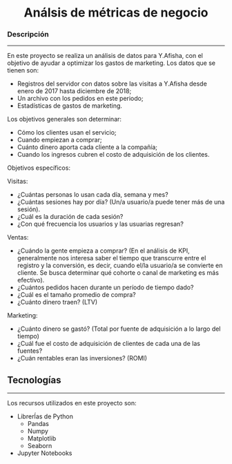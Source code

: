 <h1 align="center"> Análsis de métricas de negocio  </h1>

### Descripción
***
En este proyecto se realiza un análisis de datos para Y.Afisha, con el objetivo de ayudar a optimizar los gastos de marketing.
Los datos que se tienen son:
*	Registros del servidor con datos sobre las visitas a Y.Afisha desde enero de 2017 hasta diciembre de 2018;
*	Un archivo con los pedidos en este periodo;
*	Estadísticas de gastos de marketing.

Los objetivos generales son determinar:
*	Cómo los clientes usan el servicio;
* Cuando empiezan a comprar;
* Cuánto dinero aporta cada cliente a la compañía;
* Cuando los ingresos cubren el costo de adquisición de los clientes.

Objetivos específicos:

Visitas: 
  
  * ¿Cuántas personas lo usan cada día, semana y mes?
  *	¿Cuántas sesiones hay por día? (Un/a usuario/a puede tener más de una sesión).
  *	¿Cuál es la duración de cada sesión?
  *	¿Con qué frecuencia los usuarios y las usuarias regresan?
  
Ventas:
  
  *	¿Cuándo la gente empieza a comprar? (En el análisis de KPI, generalmente nos interesa saber el tiempo que transcurre entre el registro y la conversión, es decir, cuando el/la usuario/a se convierte en cliente. Se busca determinar qué cohorte o canal de marketing es más efectivo).
  *	¿Cuántos pedidos hacen durante un período de tiempo dado?
  *	¿Cuál es el tamaño promedio de compra?
  *	¿Cuánto dinero traen? (LTV)
  
Marketing:
  
  *	¿Cuánto dinero se gastó? (Total por fuente de adquisición a lo largo del tiempo)
  *	¿Cuál fue el costo de adquisición de clientes de cada una de las fuentes?
  *	¿Cuán rentables eran las inversiones? (ROMI)



## Tecnologías
***
Los recursos utilizados en este proyecto son:
* LibrerÍas de Python 
	* Pandas 
	* Numpy
	* Matplotlib
	* Seaborn
* Jupyter Notebooks
